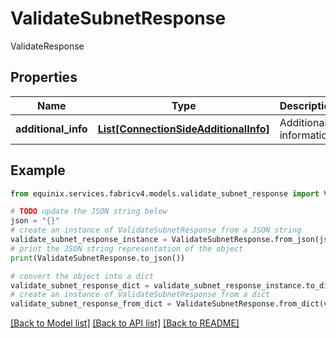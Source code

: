 # ValidateSubnetResponse

ValidateResponse

## Properties

Name | Type | Description | Notes
------------ | ------------- | ------------- | -------------
**additional_info** | [**List[ConnectionSideAdditionalInfo]**](ConnectionSideAdditionalInfo.md) | Additional information | [optional] 

## Example

```python
from equinix.services.fabricv4.models.validate_subnet_response import ValidateSubnetResponse

# TODO update the JSON string below
json = "{}"
# create an instance of ValidateSubnetResponse from a JSON string
validate_subnet_response_instance = ValidateSubnetResponse.from_json(json)
# print the JSON string representation of the object
print(ValidateSubnetResponse.to_json())

# convert the object into a dict
validate_subnet_response_dict = validate_subnet_response_instance.to_dict()
# create an instance of ValidateSubnetResponse from a dict
validate_subnet_response_from_dict = ValidateSubnetResponse.from_dict(validate_subnet_response_dict)
```
[[Back to Model list]](../README.md#documentation-for-models) [[Back to API list]](../README.md#documentation-for-api-endpoints) [[Back to README]](../README.md)


